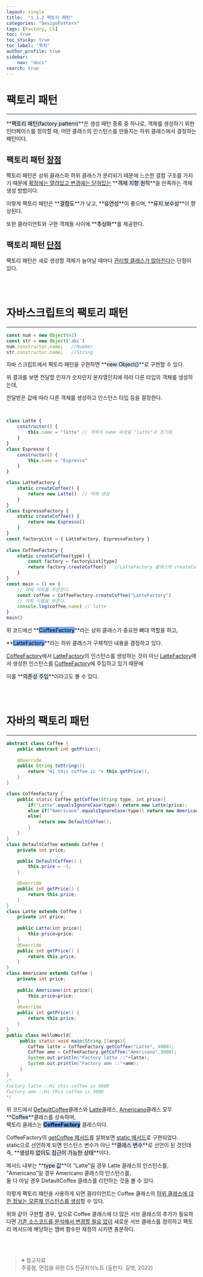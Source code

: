 ```yaml
---
layout: single
title:  "1.1.2 팩토리 패턴"
categories: "DesignPattern" 
tags: [Factory, CS]
toc: true
toc_sticky: true
toc_label: "목차"
author_profile: true
sidebar:
    nav: "docs"
search: true
---
```


# 팩토리 패턴
<hr/>

**<mark style='background-color: #E1EAF3'>팩토리 패턴(factory pattern)</mark>**은 생성 패턴 종류 중 하나로, 객체를 생성하기 위한 인터페이스를 정의할 때, 어떤 클래스의 인스턴스를 만들지는 하위 클래스에서 결정하는 패턴이다. 
<br/>

## 팩토리 패턴 <u>장점</u>

팩토리 패턴은 상위 클래스와 하위 클래스가 분리되기 때문에 느슨한 결합 구조를 가지기 때문에 <u>확장에는 열려있고 변경에는 닫혀있는</u> **<mark style='background-color: #E1EAF3'>객체 지향 원칙</mark>**을 만족하는 객체 생성 방법이다.

이렇게 팩토리 패턴은 **<mark style='background-color: #E1EAF3'>결합도</mark>**가 낮고, **<mark style='background-color: #E1EAF3'>유연성</mark>**이 좋으며, **<mark style='background-color: #E1EAF3'>유지 보수성</mark>**이 향상된다.

또한 클라이언트와 구현 객체들 사이에 **<mark style='background-color: #E1EAF3'>추상화</mark>**를 제공한다.
<br/>

## 팩토리 패턴 <u>단점</u>

팩토리 패턴은 새로 생성할 객체가 늘어날 때마다 <u>관리할 클래스가 많아진다</u>는 단점이 있다.

<br/><br/>

# 자바스크립트의 팩토리 패턴
<hr/>

```js
const num = new Object(42)
const str = new Object('abc')
num.constructor.name;   //Number
str.constructor.name;   //String
```

자바 스크립트에서 팩토리 패턴을 구현하면 **<mark style='background-color: #E1EAF3'>new Object()</mark>**로 구현할 수 있다.

위 결과를 보면 전달할 인자가 숫자인지 문자열인지에 따라 다른 타입의 객체를 생성하는데,

전달받은 값에 따라 다른 객체를 생성하고 인스턴스 타입 등을 결정한다.

<br/>

```js
class Latte {
    constructor() {
        this.name = "latte" // 객체의 name 속성을 "latte"로 초기화
    }
}
class Espresso {
    constructor() {
        this.name = "Espresso"
    }
} 

class LatteFactory {
    static createCoffee() {
        return new Latte()  // 객체 생성
    }
}
class EspressoFactory {
    static createCoffee() {
        return new Espresso()
    }
}
const factoryList = { LatteFactory, EspressoFactory } 
 
class CoffeeFactory {
    static createCoffee(type) {
        const factory = factoryList[type]
        return factory.createCoffee()   //LatteFactory 클래스의 createCoffee() 함수 반환
    }
}   
const main = () => {
    // 라떼 커피를 주문한다.  
    const coffee = CoffeeFactory.createCoffee("LatteFactory")  
    // 커피 이름을 부른다.  
    console.log(coffee.name) // latte
}
main()
```

위 코드에선 **<mark style='background-color: #79ACF2'>CoffeeFactory</mark>**라는 상위 클래스가 중요한 뼈대 역할을 하고,

**<mark style='background-color: #79ACF2'>LatteFactory</mark>**라는 하위 클래스가 구체적인 내용을 결정하고 있다.

<u>CoffeeFactory</u>에서 <u>LatteFactory</u>의 인스턴스를 생성하는 것이 아닌 <u>LatteFactory</u>에서 생성한 인스턴스를 <u>CoffeeFactory</u>에 주입하고 있기 때문에

이를 **<mark style='background-color: #E1EAF3'>의존성 주입</mark>**이라고도 볼 수 있다.

<br/><br/>

# 자바의 팩토리 패턴
<hr/>

```java
abstract class Coffee { 
    public abstract int getPrice(); 
    
    @Override
    public String toString(){
        return "Hi this coffee is "+ this.getPrice();
    }
}

class CoffeeFactory { 
    public static Coffee getCoffee(String type, int price){
        if("Latte".equalsIgnoreCase(type)) return new Latte(price);
        else if("Americano".equalsIgnoreCase(type)) return new Americano(price);
        else{
            return new DefaultCoffee();
        } 
    }
}
class DefaultCoffee extends Coffee {
    private int price;

    public DefaultCoffee() {
        this.price = -1;
    }

    @Override
    public int getPrice() {
        return this.price;
    }
}
class Latte extends Coffee { 
    private int price; 
    
    public Latte(int price){
        this.price=price; 
    }
    @Override
    public int getPrice() {
        return this.price;
    } 
}
class Americano extends Coffee { 
    private int price; 
    
    public Americano(int price){
        this.price=price; 
    }
    @Override
    public int getPrice() {
        return this.price;
    } 
} 
public class HelloWorld{ 
     public static void main(String []args){ 
        Coffee latte = CoffeeFactory.getCoffee("Latte", 4000);
        Coffee ame = CoffeeFactory.getCoffee("Americano",3000); 
        System.out.println("Factory latte ::"+latte);
        System.out.println("Factory ame ::"+ame); 
     }
} 
/*
Factory latte ::Hi this coffee is 4000
Factory ame ::Hi this coffee is 3000
*/
```

위 코드에서 <u>DefaultCoffee</u>클래스와 <u>Latte</u>클래스, <u>Americano</u>클래스 모두 **<mark style='background-color: #E1EAF3'>Coffee</mark>**클래스를 상속하며,<br/> 팩토리 클래스는 **<mark style='background-color: #79ACF2'>CoffeeFactory</mark>** 클래스이다.
<br/>

CoffeeFactory의 <u>getCoffee 메서드</u>를 살펴보면 <u>static 메서드</u>로 구현되었다.<br/>
static으로 선언하게 되면 인스턴스 변수가 아닌 **<mark style='background-color: #E1EAF3'>클래스 변수</mark>**로 선언이 된 것인데<br/>
즉, **<mark style='background-color: #E1EAF3'>생성자 없이도 접근이 가능한 상태</mark>**이다.
<br/>

메서드 내부는 **<mark style='background-color: #E1EAF3'>type 값</mark>**이 "Latte"일 경우 Latte 클래스의 인스턴스를,<br/>
"Americano"일 경우 Americano 클래스의 인스턴스를,<br/>
둘 다 아닐 경우 DefaultCoffee 클래스를 리턴하는 것을 볼 수 있다.
<br/>

이렇게 팩토리 패턴을 사용하게 되면 클라이언트는 Coffee 클래스의 <u>하위 클래스에 대한 정보는 모른채 인스턴스를 생성</u>할 수 있다.

위와 같이 구현할 경우, 앞으로 Coffee 클래스에 더 많은 서브 클래스의 추가가 필요하다면 <u>기존 소스코드를 분석해서 변경할 필요 없이</u> 새로운 서브 클래스를 정의하고 팩토리 메서드에 해당하는 멤버 함수만 재정의 시키면 충분하다.

<br/><br/>

> ※ 참고자료<br/>
> 주홍철, 면접을 위한 CS 전공지식노트 (출판지: 길벗, 2022)